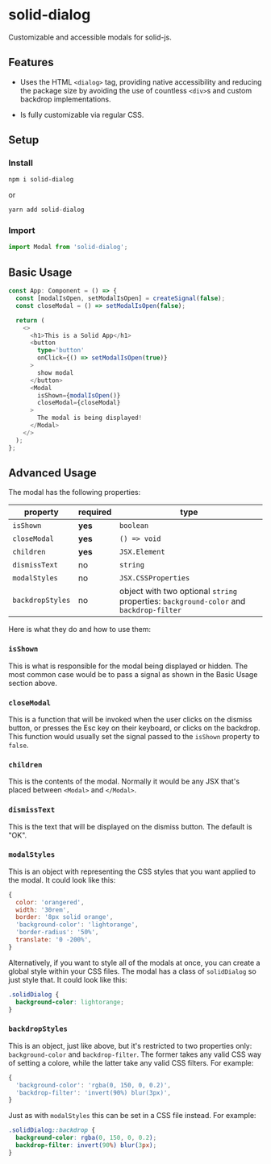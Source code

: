 # solid-dialog

Customizable and accessible modals for solid-js.

## Features

* Uses the HTML `<dialog>` tag, providing native accessibility and reducing the package size by avoiding the use of countless `<div>`s and custom backdrop implementations.

* Is fully customizable via regular CSS.

## Setup

### Install

```bash
npm i solid-dialog
```

 or

```bash
yarn add solid-dialog
```

### Import

```typescript
import Modal from 'solid-dialog';
```

## Basic Usage

```typescript
const App: Component = () => {
  const [modalIsOpen, setModalIsOpen] = createSignal(false);
  const closeModal = () => setModalIsOpen(false);

  return (
    <>
      <h1>This is a Solid App</h1>
      <button
        type='button'
        onClick={() => setModalIsOpen(true)}
      >
        show modal
      </button>
      <Modal
        isShown={modalIsOpen()}
        closeModal={closeModal}
      >
        The modal is being displayed!
      </Modal>
    </>
  );
};
```

## Advanced Usage

The modal has the following properties:

| property         | required | type    |
|------------------|----------|---------|
| `isShown`        | **yes**  | `boolean` |
| `closeModal`     | **yes**  | `() => void` |
| `children`       | **yes**  | `JSX.Element`
| `dismissText`    | no       | `string`
| `modalStyles`    | no       | `JSX.CSSProperties`
| `backdropStyles` | no       | object with two optional `string` properties: `background-color` and `backdrop-filter`

Here is what they do and how to use them:

### `isShown`

This is what is responsible for the modal being displayed or hidden. The most common case would be to pass a signal as shown in the Basic Usage section above.

### `closeModal`

This is a function that will be invoked when the user clicks on the dismiss button, or presses the Esc key on their keyboard, or clicks on the backdrop. This function would usually set the signal passed to the `isShown` property to `false`.

### `children`
This is the contents of the modal. Normally it would be any JSX that's placed between `<Modal>` and `</Modal>`.

### `dismissText`
This is the text that will be displayed on the dismiss button. The default is "OK".

### `modalStyles`
This is an object with representing the CSS styles that you want applied to the modal. It could look like this:

```javascript
{
  color: 'orangered',
  width: '30rem',
  border: '8px solid orange',
  'background-color': 'lightorange',
  'border-radius': '50%',
  translate: '0 -200%',
}
```

Alternatively, if you want to style all of the modals at once, you can create a global style within your CSS files. The modal has a class of `solidDialog` so just style that. It could look like this:

```css
.solidDialog {
  background-color: lightorange;
}
```

### `backdropStyles`
This is an object, just like above, but it's restricted to two properties only: `background-color` and `backdrop-filter`. The former takes any valid CSS way of setting a colore, while the latter take any valid CSS filters. For example:

```javascript
{
  'background-color': 'rgba(0, 150, 0, 0.2)',
  'backdrop-filter': 'invert(90%) blur(3px)',
}
```

Just as with `modalStyles` this can be set in a CSS file instead. For example:

```css
.solidDialog::backdrop {
  background-color: rgba(0, 150, 0, 0.2);
  backdrop-filter: invert(90%) blur(3px);
}
```
